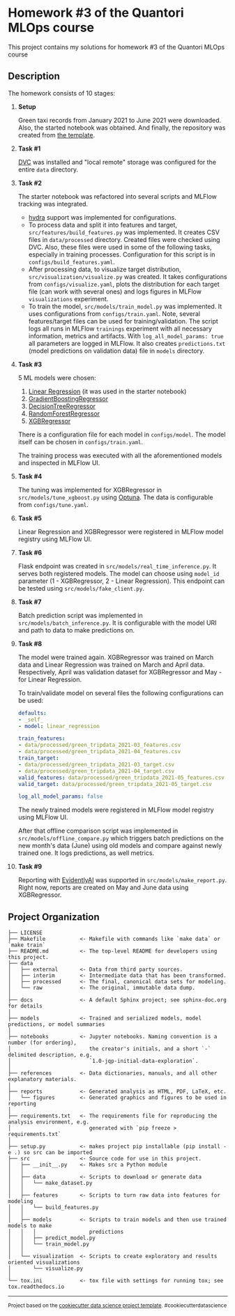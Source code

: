 Homework #3 of the Quantori MLOps course
==============================

This project contains my solutions for homework #3 of the Quantori MLOps course

Description
------------

The homework consists of 10 stages:

1. **Setup**

    Green taxi records from January 2021 to June 2021 were downloaded. Also, the started notebook was obtained. And finally, the repository was created from [the template](https://drivendata.github.io/cookiecutter-data-science/).

2. **Task #1**
   
    [DVC](https://dvc.org/) was installed and "local remote" storage was configured for the entire `data` directory.

3. **Task #2**

    The starter notebook was refactored into several scripts and MLFlow tracking was integrated.

    * [hydra](https://hydra.cc/) support was implemented for configurations.
    * To process data and split it into features and target, `src/features/build_features.py` was implemented. It creates CSV files in `data/processed` directory. Created files were checked using DVC. Also, these files were used in some of the following tasks, especially in training processes. Configuration for this script is in `configs/build_features.yaml`.
    * After processing data, to visualize target distribution, `src/visualization/visualize.py` was created. It takes configurations from `configs/visualize.yaml`, plots the distribution for each target file (can work with several ones) and logs figures in MLFlow `visualizations` experiment.
    * To train the model, `src/models/train_model.py` was implemented. It uses configurations from `configs/train.yaml`. Note, several features/target files can be used for training/validation. The script logs all runs in MLFlow `trainings` experiment with all necessary information, metrics and artifacts. With `log_all_model_params: true` all parameters are logged in MLFlow. It also creates `predictions.txt` (model predictions on validation data) file in `models` directory.

4. **Task #3**

    5 ML models were chosen:

    1. [Linear Regression](https://scikit-learn.org/stable/modules/generated/sklearn.linear_model.LinearRegression.html) (it was used in the starter notebook)
    2. [GradientBoostingRegressor](https://scikit-learn.org/stable/modules/generated/sklearn.ensemble.GradientBoostingRegressor.html)
    3. [DecisionTreeRegressor](https://scikit-learn.org/stable/modules/generated/sklearn.tree.DecisionTreeRegressor.html#sklearn.tree.DecisionTreeRegressor)
    4. [RandomForestRegressor](https://scikit-learn.org/stable/modules/generated/sklearn.ensemble.RandomForestRegressor.html)
    5. [XGBRegressor](https://xgboost.readthedocs.io/en/stable/python/python_api.html#xgboost.XGBRegressor)
    
    There is a configuration file for each model in `configs/model`. The model itself can be chosen in `configs/train.yaml`.    

    The training process was executed with all the aforementioned models and inspected in MLFlow UI.
    
5. **Task #4**

    The tuning was implemented for XGBRegressor in `src/models/tune_xgboost.py` using [Optuna](https://optuna.org/). The data is configurable from `configs/tune.yaml`.

6. **Task #5**

    Linear Regression and XGBRegressor were registered in MLFlow model registry using MLFlow UI.
    
7. **Task #6**

    Flask endpoint was created in `src/models/real_time_inference.py`. It serves both registered models. The model can choose using `model_id` parameter (1 - XGBRegressor, 2 - Linear Regression). This endpoint can be tested using `src/models/fake_client.py`.

8. **Task #7**

    Batch prediction script was implemented in `src/models/batch_inference.py`. It is configurable with the model URI and path to data to make predictions on.

9. **Task #8**

    The model were trained again. XGBRegressor was trained on March data and Linear Regression was trained on March and April data. Respectively, April was validation dataset for XGBRegressor and May - for Linear Regression.

    To train/validate model on several files the following configurations can be used:

    ```yaml
    defaults:
    - _self_
    - model: linear_regression

    train_features:
    - data/processed/green_tripdata_2021-03_features.csv
    - data/processed/green_tripdata_2021-04_features.csv
    train_target:
    - data/processed/green_tripdata_2021-03_target.csv
    - data/processed/green_tripdata_2021-04_target.csv
    valid_features: data/processed/green_tripdata_2021-05_features.csv
    valid_target: data/processed/green_tripdata_2021-05_target.csv

    log_all_model_params: false
    ```
   
    The newly trained models were registered in MLFlow model registry using MLFlow UI.
 
    After that offline comparison script was implemented in `src/models/offline_compare.py` which triggers batch predictions on the new month's data (June) using old models and compare against newly trained one. It logs predictions, as well metrics.

10. **Task #9**

    Reporting with [EvidentlyAI](https://www.evidentlyai.com/) was supported in `src/models/make_report.py`. Right now, reports are created on May and June data using XGBRegressor.

Project Organization
------------

    ├── LICENSE
    ├── Makefile           <- Makefile with commands like `make data` or `make train`
    ├── README.md          <- The top-level README for developers using this project.
    ├── data
    │   ├── external       <- Data from third party sources.
    │   ├── interim        <- Intermediate data that has been transformed.
    │   ├── processed      <- The final, canonical data sets for modeling.
    │   └── raw            <- The original, immutable data dump.
    │
    ├── docs               <- A default Sphinx project; see sphinx-doc.org for details
    │
    ├── models             <- Trained and serialized models, model predictions, or model summaries
    │
    ├── notebooks          <- Jupyter notebooks. Naming convention is a number (for ordering),
    │                         the creator's initials, and a short `-` delimited description, e.g.
    │                         `1.0-jqp-initial-data-exploration`.
    │
    ├── references         <- Data dictionaries, manuals, and all other explanatory materials.
    │
    ├── reports            <- Generated analysis as HTML, PDF, LaTeX, etc.
    │   └── figures        <- Generated graphics and figures to be used in reporting
    │
    ├── requirements.txt   <- The requirements file for reproducing the analysis environment, e.g.
    │                         generated with `pip freeze > requirements.txt`
    │
    ├── setup.py           <- makes project pip installable (pip install -e .) so src can be imported
    ├── src                <- Source code for use in this project.
    │   ├── __init__.py    <- Makes src a Python module
    │   │
    │   ├── data           <- Scripts to download or generate data
    │   │   └── make_dataset.py
    │   │
    │   ├── features       <- Scripts to turn raw data into features for modeling
    │   │   └── build_features.py
    │   │
    │   ├── models         <- Scripts to train models and then use trained models to make
    │   │   │                 predictions
    │   │   ├── predict_model.py
    │   │   └── train_model.py
    │   │
    │   └── visualization  <- Scripts to create exploratory and results oriented visualizations
    │       └── visualize.py
    │
    └── tox.ini            <- tox file with settings for running tox; see tox.readthedocs.io


--------

<p><small>Project based on the <a target="_blank" href="https://drivendata.github.io/cookiecutter-data-science/">cookiecutter data science project template</a>. #cookiecutterdatascience</small></p>
